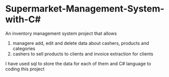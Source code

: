 # Supermarket-Management-System-with-C#

An inventory management system project that allows 
1) managere add, edit and delete data about cashers, products and categories
2) cashers to sell products to clients and invoice extraction for clients

I have used sql to store the data for each of them and C# language to coding this project
